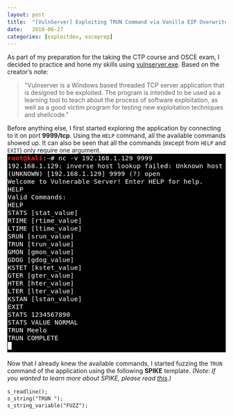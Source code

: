 ```yaml
---
layout: post
title:  "[VulnServer] Exploiting TRUN Command via Vanilla EIP Overwrite"
date:   2018-06-27
categories: [exploitdev, osceprep]
---
```


As part of my preparation for the taking the CTP course and OSCE exam, I decided to practice and hone my skills using [vulnserver.exe](http://www.thegreycorner.com/p/vulnserver.html). Based on the creator’s note:
> "Vulnserver is a Windows based threaded TCP server application that is designed to be exploited. The program is intended to be used as a learning tool to teach about the process of software exploitation, as well as a good victim program for testing new exploitation techniques and shellcode."

Before anything else, I first started exploring the application by connecting to it on port **9999/tcp**. Using the `HELP` command, all the available commands showed up. It can also be seen that all the commands (except from `HELP` and `EXIT`) only require one argument.
![Vulnserver](/static/img/02/01.png)

Now that I already knew the available commands, I started fuzzing the `TRUN` command of the application using the following **SPIKE** template. *(Note: If you wanted to learn more about SPIKE, please read [this](https://resources.infosecinstitute.com/intro-to-fuzzing/).)*
```
s_readline();
s_string("TRUN ");
s_string_variable("FUZZ");
```
